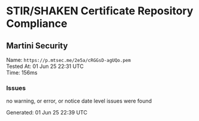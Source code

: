 # STIR/SHAKEN Certificate Repository Compliance

## Martini Security

Name: `https://p.mtsec.me/2e5a/cRGGsD-agUQo.pem`\
Tested At: 01 Jun 25 22:31 UTC\
Time: 156ms

### Issues

no warning, or error, or notice date level issues were found

Generated: 01 Jun 25 22:39 UTC